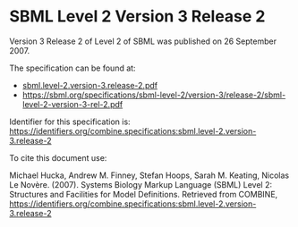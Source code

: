 # SBML Level 2 Version 3 Release 2
Version 3 Release 2 of Level 2 of SBML was published on 26 September 2007.

The specification can be found at:

* [sbml.level-2.version-3.release-2.pdf](https://raw.githubusercontent.com/combine-org/combine-specifications/main/specifications/files/sbml.level-2.version-3.release-2.pdf)
* https://sbml.org/specifications/sbml-level-2/version-3/release-2/sbml-level-2-version-3-rel-2.pdf

Identifier for this specification is: https://identifiers.org/combine.specifications:sbml.level-2.version-3.release-2

To cite this document use:

Michael Hucka, Andrew M. Finney, Stefan Hoops, Sarah M. Keating, Nicolas Le Novère. (2007). Systems Biology Markup Language (SBML) Level 2: Structures and Facilities for Model Definitions. Retrieved from COMBINE, https://identifiers.org/combine.specifications:sbml.level-2.version-3.release-2